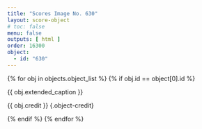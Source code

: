 ```yaml
---
title: "Scores Image No. 630"
layout: score-object
# toc: false
menu: false
outputs: [ html ]
order: 16300
object:
  - id: "630"
---
```


{% for obj in objects.object_list %}
{% if obj.id == object[0].id %}

{{ obj.extended_caption }}

{{ obj.credit }} {.object-credit}

{% endif %}
{% endfor %}
